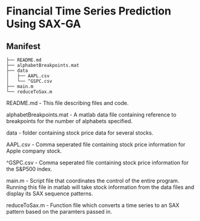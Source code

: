 Financial Time Series Prediction Using SAX-GA
=============================================

Manifest
--------

    ├── README.md
    ├── alphabetBreakpoints.mat
    ├── data
    │   ├── AAPL.csv
    │   └── ^GSPC.csv
    ├── main.m
    └── reduceToSax.m
    
README.md - This file describing files and code.

alphabetBreakpoints.mat - A matlab data file containing reference to breakpoints for the number of alphabets specified.

data - folder containing stock price data for several stocks.

AAPL.csv - Comma seperated file containing stock price information for Apple company stock.

^GSPC.csv - Comma seperated file containing stock price information for the S&P500 index.

main.m - Script file that coordinates the control of the entire program. Running this file in matlab will take stock information from the data files and display its SAX sequence patterns.

reduceToSax.m - Function file which converts a time series to an SAX pattern based on the paramters passed in.